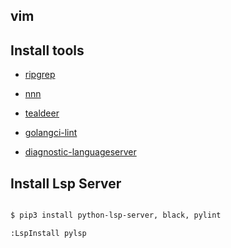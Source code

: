 vim
----

## Install tools

- [ripgrep](https://github.com/BurntSushi/ripgrep)

- [nnn](https://github.com/jarun/nnn)

- [tealdeer](https://github.com/dbrgn/tealdeer) 

- [golangci-lint](https://github.com/golangci/golangci-lint)

- [diagnostic-languageserver](https://github.com/iamcco/diagnostic-languageserver)

## Install Lsp Server

```bash

$ pip3 install python-lsp-server, black, pylint

:LspInstall pylsp



```
